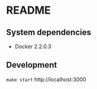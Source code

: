 # README

## System dependencies

* Docker 2.2.0.3

## Development

`make start`
http://localhost:3000

